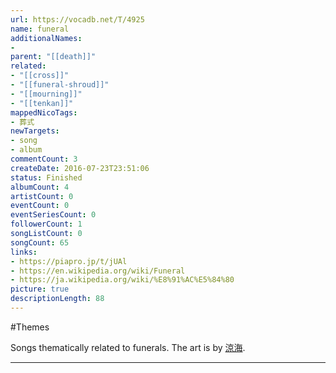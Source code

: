 ```yaml
---
url: https://vocadb.net/T/4925
name: funeral
additionalNames: 
- 
parent: "[[death]]"
related:
- "[[cross]]"
- "[[funeral-shroud]]"
- "[[mourning]]"
- "[[tenkan]]"
mappedNicoTags:
- 葬式
newTargets:
- song
- album
commentCount: 3
createDate: 2016-07-23T23:51:06
status: Finished
albumCount: 4
artistCount: 0
eventCount: 0
eventSeriesCount: 0
followerCount: 1
songListCount: 0
songCount: 65
links: 
- https://piapro.jp/t/jUAl
- https://en.wikipedia.org/wiki/Funeral
- https://ja.wikipedia.org/wiki/%E8%91%AC%E5%84%80
picture: true
descriptionLength: 88
---
```


#Themes

Songs thematically related to funerals. The art is by [涼海](https://vocadb.net/Ar/69062).

---

